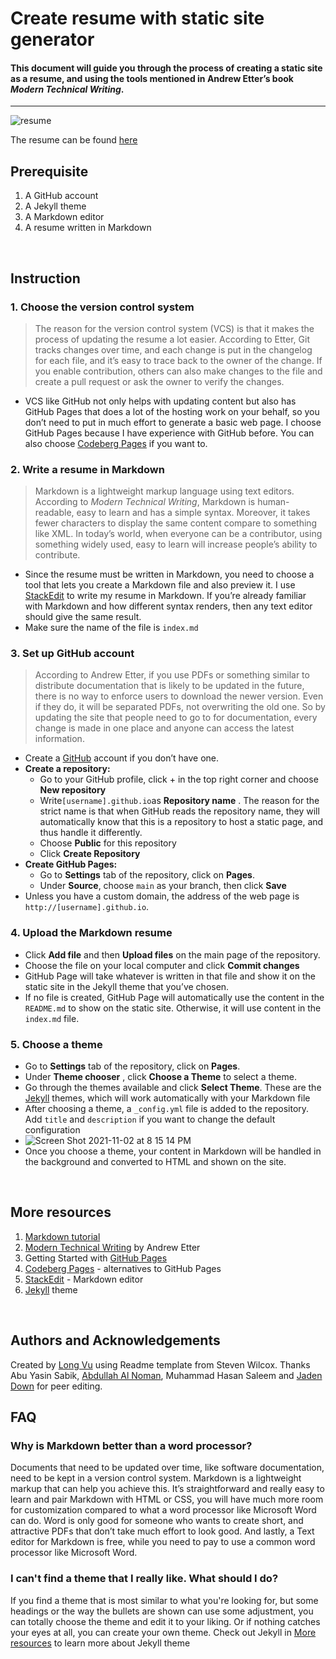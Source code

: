 # Create resume with static site generator

#### This document will guide you through the process of creating a static site as a resume, and using the tools mentioned in Andrew Etter’s book *Modern Technical Writing*.
---
![resume](GIF.gif)

The resume can be found [here](https://louismacvux.github.io/)

## Prerequisite
1. A GitHub account
2. A Jekyll theme
3. A Markdown editor 
4. A resume written in Markdown
<br>

## Instruction
### 1. Choose the version control system 
 >The reason for the version control system (VCS) is that it makes the process of updating the resume a lot easier. According to Etter, Git tracks changes over time, and each change is put in the changelog for each file, and it’s easy to trace back to the owner of the change. If you enable contribution, others can also make changes to the file and create a pull request or ask the owner to verify the changes.
 - VCS like GitHub not only helps with updating content but also has GitHub Pages that does a lot of the hosting work on your behalf, so you don’t need to put in much effort to generate a basic web page. I choose GitHub Pages because I have experience with GitHub before. You can also choose [Codeberg Pages](https://codeberg.org/) if you want to. 

### 2. Write a resume in Markdown
 >Markdown is a lightweight markup language using text editors. According to *Modern Technical Writing*, Markdown is human-readable, easy to learn and has a simple syntax. Moreover, it takes fewer characters to display the same content compare to something like XML. In today’s world, when everyone can be a contributor, using something widely used, easy to learn will increase people’s ability to contribute.
 - Since the resume must be written in Markdown, you need to choose a tool that lets you create a Markdown file and also preview it. I use [StackEdit](https://stackedit.io/) to write my resume in Markdown. If you’re already familiar with Markdown and how different syntax renders, then any text editor should give the same result. 
 - Make sure the name of the file is `index.md`

### 3. Set up GitHub account 
>According to Andrew Etter, if you use PDFs or something similar to distribute documentation that is likely to be updated in the future, there is no way to enforce users to download the newer version. Even if they do, it will be separated PDFs, not overwriting the old one. So by updating the site that people need to go to for documentation, every change is made in one place and anyone can access the latest information.
 - Create a [GitHub](https://github.com/) account if you don’t have one. 
 - **Create a repository:**
	 - Go to your GitHub profile, click + in the top right corner and choose **New repository**
	 - Write`[username].github.io`as **Repository name** . The reason for the strict name is that when GitHub reads the repository name, they will automatically know that this is a repository to host a static page, and thus handle it differently. 
	 - Choose **Public** for this repository
	 - Click **Create Repository** 
 - **Create GitHub Pages:**
	 - Go to **Settings** tab of the repository, click on **Pages**. 
	 - Under **Source**, choose `main` as your branch, then click **Save**
  - Unless you have a custom domain, the address of the web page is  `http://[username].github.io`. 

### 4. Upload the Markdown resume
- Click **Add file** and then **Upload files** on the main page of the repository. 
- Choose the file on your local computer and click **Commit changes**
- GitHub Page will take whatever is written in that file and show it on the static site in the Jekyll theme that you’ve chosen.
- If no file is created, GitHub Page will automatically use the content in the `README.md` to show on the static site.  Otherwise,  it will use content in the `index.md` file.

### 5. Choose a theme 
- Go to **Settings** tab of the repository, click on **Pages**. 
- Under **Theme chooser** , click **Choose a Theme** to select a theme. 
- Go through the themes available and click **Select Theme**. These are the [Jekyll](https://jekyllrb.com/docs/themes/) themes, which will work automatically with your Markdown file
- After choosing a theme, a `_config.yml` file is added to the repository. Add `title` and `description` if you want to change the default configuration
- ![Screen Shot 2021-11-02 at 8 15 14 PM](https://user-images.githubusercontent.com/57550224/139984575-637c44be-03d4-42b0-a660-612ffb456a1b.png)
-  Once you choose a theme, your content in Markdown will be handled in the background and converted to HTML and shown on the site.
<br>

## More resources
1. [Markdown tutorial](https://www.markdownguide.org/basic-syntax/)
2. [Modern Technical Writing](https://www.amazon.com/Modern-Technical-Writing-Introduction-Documentation-ebook/dp/B01A2QL9SS/) by Andrew Etter
3. Getting Started with [GitHub Pages](https://guides.github.com/features/pages/)
4. [Codeberg Pages](https://codeberg.org/) - alternatives to GitHub Pages
5. [StackEdit](https://stackedit.io/) - Markdown editor
6. [Jekyll](https://jekyllrb.com/docs/themes/) theme
<br>

## Authors and Acknowledgements
Created by [Long Vu](https://github.com/louismacvux) using Readme template from Steven Wilcox. 
Thanks Abu Yasin Sabik, [Abdullah Al Noman](https://github.com/nomanaa), Muhammad Hasan Saleem and [Jaden Down](https://github.com/jpdown) for peer editing.
<br>

## FAQ
### Why is Markdown better than a word processor?
Documents that need to be updated over time, like software documentation, need to be kept in a version control system. Markdown is a lightweight markup that can help you achieve this. It’s straightforward and really easy to learn and pair Markdown with HTML or CSS, you will have much more room for customization compared to what a word processor like Microsoft Word can do. Word is only good for someone who wants to create short, and attractive PDFs that don’t take much effort to look good. And lastly, a Text editor for Markdown is free, while you need to pay to use a common word processor like Microsoft Word.

### I can't find a theme that I really like. What should I do?
If you find a theme that is most similar to what you're looking for, but some headings or the way the bullets are shown can use some adjustment, you can totally choose the theme and edit it to your liking. Or if nothing catches your eyes at all, you can create your own theme. Check out Jekyll in [More resources](https://github.com/louismacvux/louismacvux.github.io#more-resources)  to learn more about Jekyll theme




